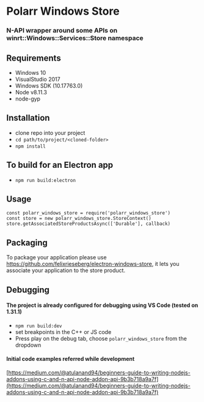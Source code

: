 # Polarr Windows Store
### N-API wrapper around some APIs on winrt::Windows::Services::Store namespace

## Requirements
- Windows 10
- VisualStudio 2017
- Windows SDK (10.17763.0)
- Node v8.11.3
- node-gyp

## Installation
- clone repo into your project
- `cd path/to/project/<cloned-folder>`
- `npm install`

## To build for an Electron app
- `npm run build:electron`

## Usage
```
const polarr_windows_store = require('polarr_windows_store')
const store = new polarr_windows_store.StoreContext()
store.getAssociatedStoreProductsAsync(['Durable'], callback)
```

## Packaging
To package your application please use https://github.com/felixrieseberg/electron-windows-store, it lets you associate your application to the store product.

## Debugging
#### The project is already configured for debugging using VS Code (tested on 1.31.1)
- `npm run build:dev`
- set breakpoints in the C++ or JS code
- Press play on the debug tab, choose `polarr_windows_store` from the dropdown

#### Initial code examples referred while development
[https://medium.com/@atulanand94/beginners-guide-to-writing-nodejs-addons-using-c-and-n-api-node-addon-api-9b3b718a9a7f](https://medium.com/@atulanand94/beginners-guide-to-writing-nodejs-addons-using-c-and-n-api-node-addon-api-9b3b718a9a7f)

